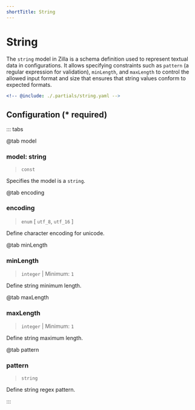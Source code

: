 ```yaml
---
shortTitle: String
---
```


# String

The `string` model in Zilla is a schema definition used to represent textual data in configurations. It allows specifying constraints such as `pattern` (a regular expression for validation), `minLength`, and `maxLength` to control the allowed input format and size that ensures that string values conform to expected formats.

```yaml {1}
<!-- @include: ./.partials/string.yaml -->
```

## Configuration (\* required)

::: tabs

@tab model

### model: string

> `const`

Specifies the model is a `string`.

@tab encoding

### encoding

> `enum` [ `utf_8`, `utf_16` ]

Define character encoding for unicode.

@tab minLength

### minLength

> `integer` | Minimum: `1`

Define string minimum length.

@tab maxLength

### maxLength

> `integer` | Minimum: `1`

Define string maximum length.

@tab pattern

### pattern

> `string`

Define string regex pattern.

:::
